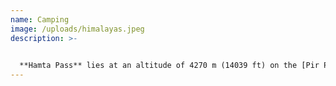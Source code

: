 ```yaml
---
name: Camping
image: /uploads/himalayas.jpeg
description: >-
  

  **Hamta Pass** lies at an altitude of 4270 m (14039 ft) on the [Pir Panjal](https://en.wikipedia.org/wiki/Pir_Panjal "Pir Panjal") range in the [Himalayas](https://en.wikipedia.org/wiki/Himalayas "Himalayas"). It is a small corridor between [Lahaul](https://en.wikipedia.org/wiki/Lahaul "Lahaul")'s Chandra Valley and the [Kullu](https://en.wikipedia.org/wiki/Kullu "Kullu") valley of [Himachal Pradesh](https://en.wikipedia.org/wiki/Himachal_Pradesh "Himachal Pradesh"), [India](https://en.wikipedia.org/wiki/India "India"). The nomenclature of the trek was derived from Hamta Village, located below Sethan village, as part of the trek route. This pass is frequently used by shepherds of the lower Himalayan region, seeking high altitude grasslands in the summer, when the dry cold desert of Lahaul is barren.
---
```

